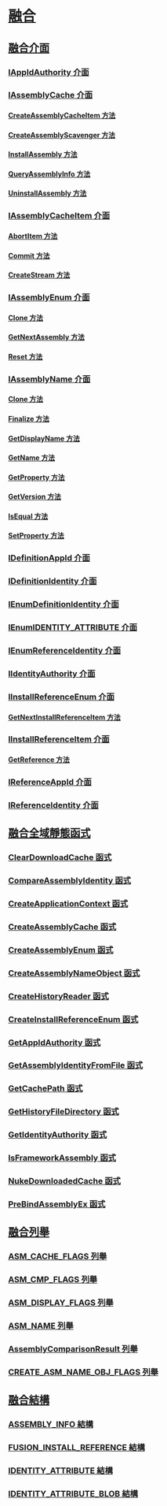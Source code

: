 # [融合](index.md)
## [融合介面](fusion-interfaces.md)
### [IAppIdAuthority 介面](iappidauthority-interface.md)
### [IAssemblyCache 介面](iassemblycache-interface.md)
#### [CreateAssemblyCacheItem 方法](iassemblycache-createassemblycacheitem-method.md)
#### [CreateAssemblyScavenger 方法](iassemblycache-createassemblyscavenger-method.md)
#### [InstallAssembly 方法](iassemblycache-installassembly-method.md)
#### [QueryAssemblyInfo 方法](iassemblycache-queryassemblyinfo-method.md)
#### [UninstallAssembly 方法](iassemblycache-uninstallassembly-method.md)
### [IAssemblyCacheItem 介面](iassemblycacheitem-interface.md)
#### [AbortItem 方法](iassemblycacheitem-abortitem-method.md)
#### [Commit 方法](iassemblycacheitem-commit-method.md)
#### [CreateStream 方法](iassemblycacheitem-createstream-method.md)
### [IAssemblyEnum 介面](iassemblyenum-interface.md)
#### [Clone 方法](iassemblyenum-clone-method.md)
#### [GetNextAssembly 方法](iassemblyenum-getnextassembly-method.md)
#### [Reset 方法](iassemblyenum-reset-method.md)
### [IAssemblyName 介面](iassemblyname-interface.md)
#### [Clone 方法](iassemblyname-clone-method.md)
#### [Finalize 方法](iassemblyname-finalize-method.md)
#### [GetDisplayName 方法](iassemblyname-getdisplayname-method.md)
#### [GetName 方法](iassemblyname-getname-method.md)
#### [GetProperty 方法](iassemblyname-getproperty-method.md)
#### [GetVersion 方法](iassemblyname-getversion-method.md)
#### [IsEqual 方法](iassemblyname-isequal-method.md)
#### [SetProperty 方法](iassemblyname-setproperty-method.md)
### [IDefinitionAppId 介面](idefinitionappid-interface.md)
### [IDefinitionIdentity 介面](idefinitionidentity-interface.md)
### [IEnumDefinitionIdentity 介面](ienumdefinitionidentity-interface.md)
### [IEnumIDENTITY_ATTRIBUTE 介面](ienumidentity-attribute-interface.md)
### [IEnumReferenceIdentity 介面](ienumreferenceidentity-interface.md)
### [IIdentityAuthority 介面](iidentityauthority-interface.md)
### [IInstallReferenceEnum 介面](iinstallreferenceenum-interface.md)
#### [GetNextInstallReferenceItem 方法](iinstallreferenceenum-getnextinstallreferenceitem-method.md)
### [IInstallReferenceItem 介面](iinstallreferenceitem-interface.md)
#### [GetReference 方法](iinstallreferenceitem-getreference-method.md)
### [IReferenceAppId 介面](ireferenceappid-interface.md)
### [IReferenceIdentity 介面](ireferenceidentity-interface.md)
## [融合全域靜態函式](fusion-global-static-functions.md)
### [ClearDownloadCache 函式](cleardownloadcache-function.md)
### [CompareAssemblyIdentity 函式](compareassemblyidentity-function.md)
### [CreateApplicationContext 函式](createapplicationcontext-function.md)
### [CreateAssemblyCache 函式](createassemblycache-function.md)
### [CreateAssemblyEnum 函式](createassemblyenum-function.md)
### [CreateAssemblyNameObject 函式](createassemblynameobject-function.md)
### [CreateHistoryReader 函式](createhistoryreader-function.md)
### [CreateInstallReferenceEnum 函式](createinstallreferenceenum-function.md)
### [GetAppIdAuthority 函式](getappidauthority-function.md)
### [GetAssemblyIdentityFromFile 函式](getassemblyidentityfromfile-function.md)
### [GetCachePath 函式](getcachepath-function.md)
### [GetHistoryFileDirectory 函式](gethistoryfiledirectory-function.md)
### [GetIdentityAuthority 函式](getidentityauthority-function.md)
### [IsFrameworkAssembly 函式](isframeworkassembly-function.md)
### [NukeDownloadedCache 函式](nukedownloadedcache-function.md)
### [PreBindAssemblyEx 函式](prebindassemblyex-function.md)
## [融合列舉](fusion-enumerations.md)
### [ASM_CACHE_FLAGS 列舉](asm-cache-flags-enumeration.md)
### [ASM_CMP_FLAGS 列舉](asm-cmp-flags-enumeration.md)
### [ASM_DISPLAY_FLAGS 列舉](asm-display-flags-enumeration.md)
### [ASM_NAME 列舉](asm-name-enumeration.md)
### [AssemblyComparisonResult 列舉](assemblycomparisonresult-enumeration.md)
### [CREATE_ASM_NAME_OBJ_FLAGS 列舉](create-asm-name-obj-flags-enumeration.md)
## [融合結構](fusion-structures.md)
### [ASSEMBLY_INFO 結構](assembly-info-structure.md)
### [FUSION_INSTALL_REFERENCE 結構](fusion-install-reference-structure.md)
### [IDENTITY_ATTRIBUTE 結構](identity-attribute-structure.md)
### [IDENTITY_ATTRIBUTE_BLOB 結構](identity-attribute-blob-structure.md)
